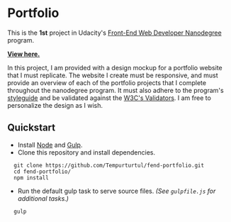 # Portfolio
This is the **1st** project in Udacity's [Front-End Web Developer Nanodegree](https://www.udacity.com/course/front-end-web-developer-nanodegree--nd001) program.

**[View here.](http://tempurturtul.github.io/fend-portfolio/)**

In this project, I am provided with a design mockup for a portfolio website that I must replicate.  The website I create must be responsive, and must provide an overview of each of the portfolio projects that I complete throughout the nanodegree program.  It must also adhere to the program's [styleguide](http://udacity.github.io/frontend-nanodegree-styleguide/) and be validated against the [W3C's Validators](http://validator.w3.org/).  I am free to personalize the design as I wish.

## Quickstart
- Install [Node](https://nodejs.org/en/) and [Gulp](http://gulpjs.com/).
- Clone this repository and install dependencies.
```
  git clone https://github.com/Tempurturtul/fend-portfolio.git
  cd fend-portfolio/
  npm install
```
- Run the default gulp task to serve source files. *(See `gulpfile.js` for additional tasks.)*
```
  gulp
```

